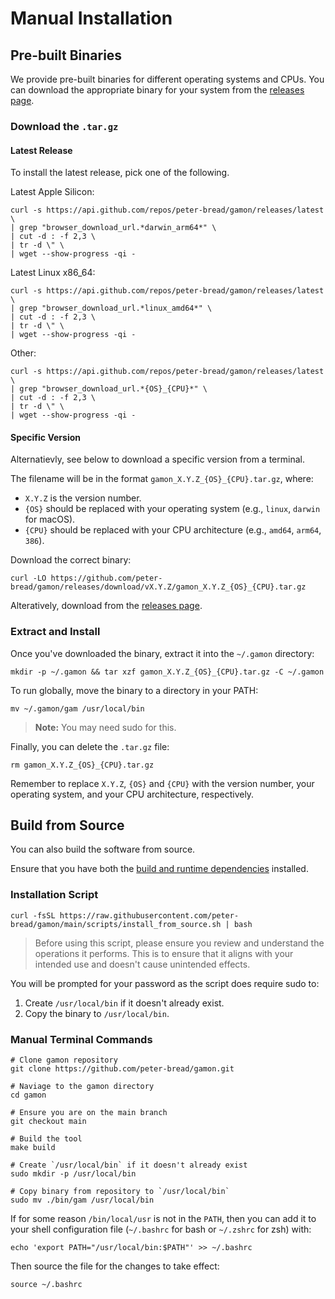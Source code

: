# Manual Installation

## Pre-built Binaries

We provide pre-built binaries for different operating systems and CPUs. You can download the appropriate binary for your system from the [releases page](https://github.com/peter-bread/gamon/releases).

### Download the `.tar.gz`

<!-- omit from toc -->
#### Latest Release

To install the latest release, pick one of the following.

Latest Apple Silicon:

```shell
curl -s https://api.github.com/repos/peter-bread/gamon/releases/latest \
| grep "browser_download_url.*darwin_arm64*" \
| cut -d : -f 2,3 \
| tr -d \" \
| wget --show-progress -qi -
```

Latest Linux x86_64:

```shell
curl -s https://api.github.com/repos/peter-bread/gamon/releases/latest \
| grep "browser_download_url.*linux_amd64*" \
| cut -d : -f 2,3 \
| tr -d \" \
| wget --show-progress -qi -
```

Other:

```shell
curl -s https://api.github.com/repos/peter-bread/gamon/releases/latest \
| grep "browser_download_url.*{OS}_{CPU}*" \
| cut -d : -f 2,3 \
| tr -d \" \
| wget --show-progress -qi -
```

<!-- NOTE: if I release deb or RPM packages in the future, I will need to update the grep command to reflect that -->
<!-- `grep "browser_download_url.*linux_amd64.tar.gz" -->
<!-- `grep "browser_download_url.*linux_amd64.deb" -->
<!-- `grep "browser_download_url.*linux_amd64.rpm" -->

<!-- omit from toc -->
#### Specific Version

Alternatievly, see below to download a specific version from a terminal.

The filename will be in the format `gamon_X.Y.Z_{OS}_{CPU}.tar.gz`, where:

- `X.Y.Z` is the version number.
- `{OS}` should be replaced with your operating system (e.g., `linux`, `darwin` for macOS).
- `{CPU}` should be replaced with your CPU architecture (e.g., `amd64`, `arm64`, `386`).

Download the correct binary:

```shell
curl -LO https://github.com/peter-bread/gamon/releases/download/vX.Y.Z/gamon_X.Y.Z_{OS}_{CPU}.tar.gz
```

Alteratively, download from the [releases page](https://github.com/peter-bread/gamon/releases).

### Extract and Install

Once you've downloaded the binary, extract it into the `~/.gamon` directory:

```shell
mkdir -p ~/.gamon && tar xzf gamon_X.Y.Z_{OS}_{CPU}.tar.gz -C ~/.gamon
```

To run globally, move the binary to a directory in your PATH:

```shell
mv ~/.gamon/gam /usr/local/bin
```

> **Note:** You may need sudo for this.

Finally, you can delete the `.tar.gz` file:

```shell
rm gamon_X.Y.Z_{OS}_{CPU}.tar.gz
```

Remember to replace `X.Y.Z`, `{OS}` and `{CPU}` with the version number, your operating system, and your CPU architecture, respectively.

## Build from Source

You can also build the software from source.

Ensure that you have both the [build and runtime dependencies](../README.md#dependencies) installed.

### Installation Script

```shell
curl -fsSL https://raw.githubusercontent.com/peter-bread/gamon/main/scripts/install_from_source.sh | bash
```

> Before using this script, please ensure you review and understand the operations it performs. This is to ensure that it aligns with your intended use and doesn't cause unintended effects.

You will be prompted for your password as the script does require sudo to:

1. Create `/usr/local/bin` if it doesn't already exist.
2. Copy the binary to `/usr/local/bin`.

### Manual Terminal Commands

```shell
# Clone gamon repository
git clone https://github.com/peter-bread/gamon.git

# Naviage to the gamon directory
cd gamon

# Ensure you are on the main branch
git checkout main

# Build the tool
make build

# Create `/usr/local/bin` if it doesn't already exist
sudo mkdir -p /usr/local/bin

# Copy binary from repository to `/usr/local/bin`
sudo mv ./bin/gam /usr/local/bin
```

If for some reason `/bin/local/usr` is not in the `PATH`, then you can add it to your shell configuration file (`~/.bashrc` for bash or `~/.zshrc` for zsh) with:

```shell
echo 'export PATH="/usr/local/bin:$PATH"' >> ~/.bashrc
```

Then source the file for the changes to take effect:

```shell
source ~/.bashrc
```

